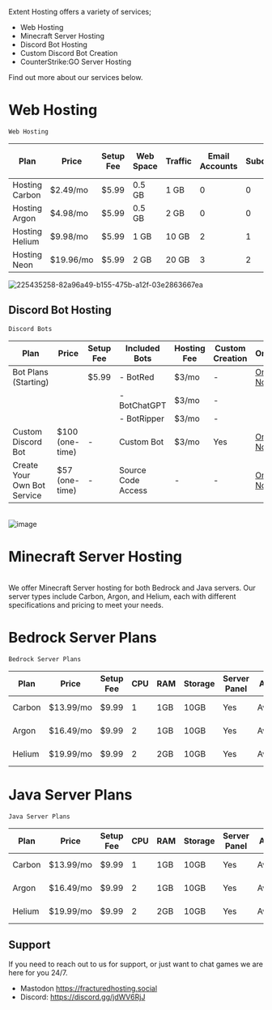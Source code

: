
Extent Hosting offers a variety of services;
- Web Hosting
- Minecraft Server Hosting
- Discord Bot Hosting
- Custom Discord Bot Creation
- CounterStrike:GO Server Hosting


Find out more about our services below.

# Web Hosting
    Web Hosting

| Plan         | Price    | Setup Fee | Web Space | Traffic | Email Accounts | Subdomains | MySQL Databases | MySQL Disk Space | WordPress Installs | Order        |
|--------------|----------|-----------|-----------|---------|----------------|------------|-----------------|------------------|-------------------|--------------|
| Hosting Carbon  | $2.49/mo | $5.99     | 0.5 GB    | 1 GB    | 0              | 0          | 0               | N/A              | Unlimited          | [Order Now](https://fracturedhosting.com/whmcs/index.php/store/shared-hosting/hosting-carbon) |
| Hosting Argon   | $4.98/mo | $5.99     | 0.5 GB    | 2 GB    | 0              | 0          | 0               | N/A              | Unlimited          | [Order Now](https://fracturedhosting.com/whmcs/index.php/store/shared-hosting/hosting-argon) |
| Hosting Helium  | $9.98/mo | $5.99     | 1 GB      | 10 GB   | 2              | 1          | 1               | 0.5GB           | Unlimited          | [Order Now](https://fracturedhosting.com/whmcs/index.php/store/shared-hosting/hosting-helium) |
| Hosting Neon  | $19.96/mo | $5.99     | 2 GB      | 20 GB   | 3              | 2         | 2               | 1GB           | Unlimited          | [Order Now](https://fracturedhosting.com/whmcs/index.php/store/shared-hosting/hosting-neon)

![225435258-82a96a49-b155-475b-a12f-03e2863667ea](https://user-images.githubusercontent.com/48245017/225444115-6c422a03-7705-4e73-8d60-3d2238bd5f13.png)
## Discord Bot Hosting
    Discord Bots

| Plan                    | Price         | Setup Fee | Included Bots       | Hosting Fee | Custom Creation | Order         |
|-------------------------|---------------|-----------|---------------------|-------------|-----------------|---------------|
| Bot Plans (Starting)    |               | $5.99     | - BotRed            | $3/mo       | -               | [Order Now](#) |
|                         |               |           | - BotChatGPT        | $3/mo       | -               |               |
|                         |               |           | - BotRipper         | $3/mo       | -               |               |
| Custom Discord Bot      | $100 (one-time) | -       | Custom Bot          | $3/mo       | Yes             | [Order Now](#) |
| Create Your Own Bot Service | $57 (one-time) | -     | Source Code Access  | -           | -               | [Order Now](#) |

<br>![image](https://user-images.githubusercontent.com/48245017/225445514-d95a2287-c256-487a-842d-790244b958c8.png)<br>
# Minecraft Server Hosting
<br>
We offer Minecraft Server hosting for both Bedrock and Java servers. Our server types include Carbon, Argon, and Helium, each with different specifications and pricing to meet your needs.

# Bedrock Server Plans
    Bedrock Server Plans

| Plan           | Price    | Setup Fee | CPU  | RAM  | Storage | Server Panel | Addons | Backups         | DB | Players | Order   
|----------------|----------|-----------|-------------|------|---------|--------------|--------|-----------------|-----------|---------|---------------|
| Carbon | $13.99/mo | $9.99     | 1           | 1GB | 10GB   | Yes          | Available | Weekly         | 0         | 10  | [Order Now](https://fracturedhosting.com/whmcs/cart.php?a=confproduct&i=3) |
| Argon  | $16.49/mo | $9.99     | 2           | 1GB | 10GB   | Yes          | Available | 2x Weekly      | 1         | 20  | [Order Now](https://fracturedhosting.com/whmcs/cart.php?a=confproduct&i=4) |
| Helium | $19.99/mo | $9.99     | 2           | 2GB | 10GB   | Yes          | Available | 2x Weekly      | 2         | 30  | [Order Now](https://fracturedhosting.com/whmcs/cart.php?a=confproduct&i=5) |

# Java Server Plans
    Java Server Plans

| Plan   | Price     | Setup Fee | CPU  | RAM  | Storage | Server Panel | Addons    | Backups    | DB | Players | Order    |
|--------|-----------|-----------|-------------|------|---------|--------------|-----------|------------|----|---------|----------|
| Carbon | $13.99/mo | $9.99     | 1           | 1GB | 10GB   | Yes          | Available | Weekly     | 0  | 10  | [Order Now](https://fracturedhosting.com/whmcs/cart.php?a=confproduct&i=0)|
| Argon  | $16.49/mo | $9.99     | 2           | 1GB | 10GB   | Yes          | Available | 2x Weekly  | 1  | 20 | [Order Now](https://fracturedhosting.com/whmcs/cart.php?a=confproduct&i=1)|
| Helium | $19.99/mo | $9.99     | 2           | 2GB | 10GB   | Yes          | Available | 2x Weekly  | 2  | 30 | [Order Now](https://fracturedhosting.com/whmcs/cart.php?a=confproduct&i=2)|


## Support

If you need to reach out to us for support, or just want to chat games we are here for you 24/7. <br>
- Mastodon https://fracturedhosting.social<br>
- Discord: https://discord.gg/jdWV6RjJ

